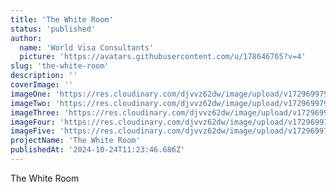 ```yaml
---
title: 'The White Room'
status: 'published'
author:
  name: 'World Visa Consultants'
  picture: 'https://avatars.githubusercontent.com/u/178646765?v=4'
slug: 'the-white-room'
description: ''
coverImage: ''
imageOne: 'https://res.cloudinary.com/djvvz62dw/image/upload/v1729699796/greywall/projects/The%20White%20Room/img-1711-67191f07d12e9_pjwhru.webp'
imageTwo: 'https://res.cloudinary.com/djvvz62dw/image/upload/v1729699796/greywall/projects/The%20White%20Room/img-1712-67191f07dfa3b_oz6yrj.webp'
imageThree: 'https://res.cloudinary.com/djvvz62dw/image/upload/v1729699795/greywall/projects/The%20White%20Room/img-1761-67191f3120852_kpfhxi.webp'
imageFour: 'https://res.cloudinary.com/djvvz62dw/image/upload/v1729699795/greywall/projects/The%20White%20Room/img-1753-67191f2ff0f6b_wjtlnq.webp'
imageFive: 'https://res.cloudinary.com/djvvz62dw/image/upload/v1729699794/greywall/projects/The%20White%20Room/img-1975-67191e10b5320_yotoll.webp'
projectName: 'The White Room'
publishedAt: '2024-10-24T11:23:46.686Z'
---
```


The White Room